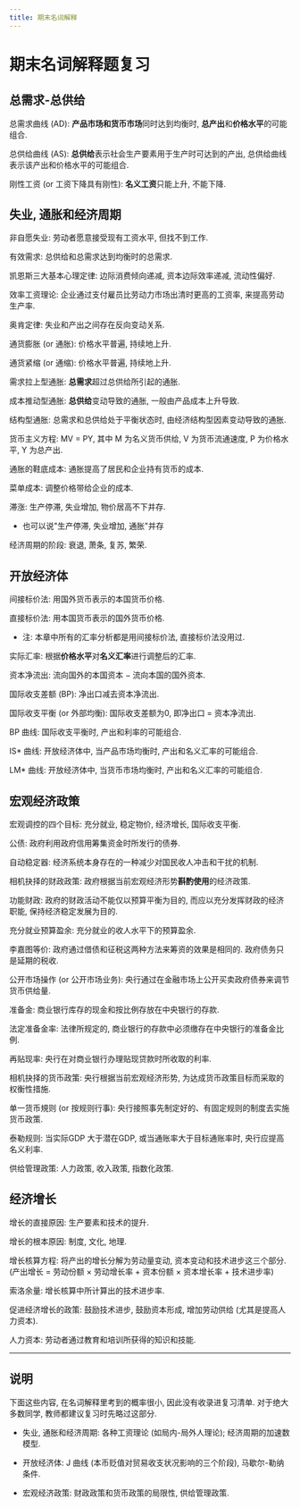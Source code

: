 ```yaml
---
title: 期末名词解释
---
```


# 期末名词解释题复习

## 总需求-总供给

总需求曲线 (AD):
**产品市场和货币市场**同时达到均衡时, **总产出**和**价格水平**的可能组合.

总供给曲线 (AS):
**总供给**表示社会生产要素用于生产时可达到的产出,
总供给曲线表示该产出和价格水平的可能组合.

刚性工资 (or 工资下降具有刚性):
**名义工资**只能上升, 不能下降.

## 失业, 通胀和经济周期

非自愿失业:
劳动者愿意接受现有工资水平, 但找不到工作.

有效需求:
总供给和总需求达到均衡时的总需求.

凯恩斯三大基本心理定律:
边际消费倾向递减, 资本边际效率递减, 流动性偏好.

效率工资理论:
企业通过支付雇员比劳动力市场出清时更高的工资率,
来提高劳动生产率.

奥肯定律:
失业和产出之间存在反向变动关系.

通货膨胀 (or 通胀):
价格水平普遍, 持续地上升.

通货紧缩 (or 通缩):
价格水平普遍, 持续地上升.

需求拉上型通胀:
**总需求**超过总供给所引起的通胀.

成本推动型通胀:
**总供给**变动导致的通胀, 一般由产品成本上升导致.

结构型通胀:
总需求和总供给处于平衡状态时,
由经济结构型因素变动导致的通胀.

货币主义方程:
MV = PY,
其中 M 为名义货币供给,
V 为货币流通速度,
P 为价格水平,
Y 为总产出.

通胀的鞋底成本:
通胀提高了居民和企业持有货币的成本.

菜单成本:
调整价格带给企业的成本.

滞涨:
生产停滞, 失业增加, 物价居高不下并存.

- 也可以说"生产停滞, 失业增加, 通胀"并存

经济周期的阶段:
衰退, 萧条, 复苏, 繁荣.

## 开放经济体

间接标价法:
用国外货币表示的本国货币价格.

直接标价法:
用本国货币表示的国外货币价格.

- 注: 本章中所有的汇率分析都是用间接标价法, 
直接标价法没用过.

实际汇率:
根据**价格水平**对**名义汇率**进行调整后的汇率.

资本净流出:
流向国外的本国资本 − 流向本国的国外资本.

国际收支差额 (BP):
净出口减去资本净流出.

国际收支平衡 (or 外部均衡):
国际收支差额为0, 即净出口 = 资本净流出.

BP 曲线:
国际收支平衡时, 产出和利率的可能组合.

IS* 曲线:
开放经济体中, 当产品市场均衡时,
产出和名义汇率的可能组合.

LM* 曲线:
开放经济体中, 当货币市场均衡时,
产出和名义汇率的可能组合.

## 宏观经济政策

宏观调控的四个目标:
充分就业,
稳定物价,
经济增长,
国际收支平衡.

公债:
政府利用政府信用筹集资金时所发行的债券.

自动稳定器:
经济系统本身存在的一种减少对国民收人冲击和干扰的机制.

相机抉择的财政政策:
政府根据当前宏观经济形势**斟酌使用**的经济政策.

功能财政:
政府的财政活动不能仅以预算平衡为目的,
而应以充分发挥财政的经济职能, 保持经济稳定发展为目的.

充分就业预算盈余:
充分就业的收人水平下的预算盈余.

李嘉图等价:
政府通过借债和征税这两种方法来筹资的效果是相同的. 政府债务只是延期的税收.


公开市场操作 (or 公开市场业务):
央行通过在金融市场上公开买卖政府债券来调节货币供给量.

准备金:
商业银行库存的现金和按比例存放在中央银行的存款.

法定准备金率:
法律所规定的, 商业银行的存款中必须缴存在中央银行的准备金比例.

再贴现率:
央行在对商业银行办理贴现贷款时所收取的利率.

相机抉择的货币政策:
央行根据当前宏观经济形势, 为达成货币政策目标而采取的权衡性措施.

单一货币規则 (or 按规则行事):
央行接照事先制定好的、有固定规则的制度去实施货币政策.

泰勒规则:
当实际GDP 大于潜在GDP, 或当通账率大于目标通账率时,
央行应提高名义利率.

供给管理政策:
人力政策, 收入政策, 指数化政策.

## 经济增长

增长的直接原因:
生产要素和技术的提升.

增长的根本原因:
制度, 文化, 地理.

增长核算方程:
将产出的增长分解为劳动量变动, 资本变动和技术进步这三个部分.   
(产出增长 = 劳动份额 × 劳动增长率 + 资本份额 × 资本增长率 + 技术进步率)

索洛余量:
增长核算中所计算出的技术进步率.

促进经济增长的政策:
鼓励技术进步,
鼓励资本形成,
增加劳动供给 (尤其是提高人力资本).

人力资本: 劳动者通过教育和培训所获得的知识和技能.

---

## 说明

下面这些内容, 在名词解释里考到的概率很小, 因此没有收录进复习清单.
对于绝大多数同学, 教师都建议复习时先略过这部分.

- 失业, 通胀和经济周期: 各种工资理论 (如局内-局外人理论);
经济周期的加速数模型.

- 开放经济体: J 曲线 (本币贬值对贸易收支状况影响的三个阶段),
马歇尔-勒纳条件.

- 宏观经济政策: 财政政策和货币政策的局限性, 供给管理政策.

